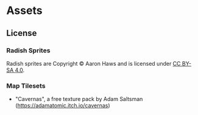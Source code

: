 # Assets

## License

### Radish Sprites

Radish sprites are Copyright © Aaron Haws and is licensed under [CC BY-SA 4.0](https://creativecommons.org/licenses/by-sa/4.0/).

### Map Tilesets

- "Cavernas", a free texture pack by Adam Saltsman (https://adamatomic.itch.io/cavernas)